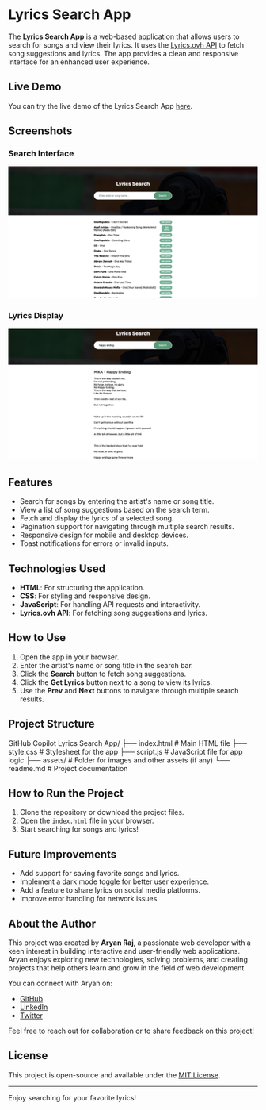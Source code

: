# Lyrics Search App

The **Lyrics Search App** is a web-based application that allows users to search for songs and view their lyrics. It uses the [Lyrics.ovh API](https://lyricsovh.docs.apiary.io/) to fetch song suggestions and lyrics. The app provides a clean and responsive interface for an enhanced user experience.
 
## Live Demo

You can try the live demo of the Lyrics Search App [here](https://lyrics-search-black.vercel.app/).

## Screenshots

### Search Interface

![Search Interface](assets/Screenshot.png)

### Lyrics Display

![Lyrics Display](assets/Screenshot2.png)

## Features

- Search for songs by entering the artist's name or song title.
- View a list of song suggestions based on the search term.
- Fetch and display the lyrics of a selected song.
- Pagination support for navigating through multiple search results.
- Responsive design for mobile and desktop devices.
- Toast notifications for errors or invalid inputs.


## Technologies Used

- **HTML**: For structuring the application.
- **CSS**: For styling and responsive design.
- **JavaScript**: For handling API requests and interactivity.
- **Lyrics.ovh API**: For fetching song suggestions and lyrics.

## How to Use

1. Open the app in your browser.
2. Enter the artist's name or song title in the search bar.
3. Click the **Search** button to fetch song suggestions.
4. Click the **Get Lyrics** button next to a song to view its lyrics.
5. Use the **Prev** and **Next** buttons to navigate through multiple search results.

## Project Structure

GitHub Copilot
Lyrics Search App/ ├── index.html # Main HTML file ├── style.css # Stylesheet for the app ├── script.js # JavaScript file for app logic ├── assets/ # Folder for images and other assets (if any) └── readme.md # Project documentation


## How to Run the Project

1. Clone the repository or download the project files.
2. Open the `index.html` file in your browser.
3. Start searching for songs and lyrics!

## Future Improvements

- Add support for saving favorite songs and lyrics.
- Implement a dark mode toggle for better user experience.
- Add a feature to share lyrics on social media platforms.
- Improve error handling for network issues.

## About the Author

This project was created by **Aryan Raj**, a passionate web developer with a keen interest in building interactive and user-friendly web applications. Aryan enjoys exploring new technologies, solving problems, and creating projects that help others learn and grow in the field of web development.

You can connect with Aryan on:

- [GitHub](https://github.com/geeksaryan)  
- [LinkedIn](https://linkedin.com/in/aryan-kumar-220791278)  
- [Twitter](https://x.com/aryanraj7981)

Feel free to reach out for collaboration or to share feedback on this project!

## License

This project is open-source and available under the [MIT License](https://opensource.org/licenses/MIT).

---
Enjoy searching for your favorite lyrics!
